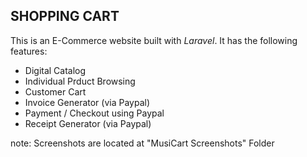 ## SHOPPING CART
This is an E-Commerce website built with *Laravel*. It has the following features:
- Digital Catalog
- Individual Prduct Browsing
- Customer Cart
- Invoice Generator (via Paypal)
- Payment / Checkout using Paypal
- Receipt Generator (via Paypal)

note: Screenshots are located at "MusiCart Screenshots" Folder
